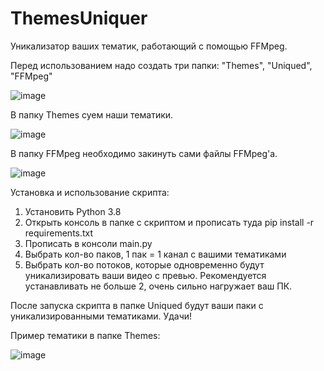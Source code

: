 # ThemesUniquer

Уникализатор ваших тематик, работающий с помощью FFMpeg.

Перед использованием надо создать три папки: "Themes", "Uniqued", "FFMpeg"

![image](https://user-images.githubusercontent.com/130223584/233579055-c93d3fb4-7467-45af-90d9-3dba64a81592.png)


В папку Themes суем наши тематики.

![image](https://user-images.githubusercontent.com/130223584/233578349-5d0c9bf8-5383-4f3d-9261-8735ff6b231d.png)

В папку FFMpeg необходимо закинуть сами файлы FFMpeg'а.

![image](https://user-images.githubusercontent.com/130223584/233579324-30146227-a6bb-46a7-963f-b7f8ddf59c27.png)

Установка и использование скрипта:
1) Установить Python 3.8
2) Открыть консоль в папке с скриптом и прописать туда pip install -r requirements.txt
3) Прописать в консоли main.py
4) Выбрать кол-во паков, 1 пак = 1 канал с вашими тематиками
5) Выбрать кол-во потоков, которые одновременно будут уникализировать ваши видео с превью. Рекомендуется устанавливать не больше 2, очень сильно нагружает ваш ПК.

После запуска скрипта в папке Uniqued будут ваши паки с уникализированными тематиками. Удачи!

Пример тематики в папке Themes:

![image](https://user-images.githubusercontent.com/130223584/233586789-7620e11a-f29c-4b18-8ca7-42c2e17263b6.png)

